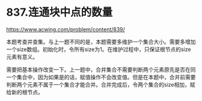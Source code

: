 837.连通块中点的数量
==
https://www.acwing.com/problem/content/839/

本题考查并查集。与上一题不同的是，本题需要多维护一个集合大小。需要多增加一个size数组。初始化时，令所有size为1。在维护过程中，只保证根节点的size元素有意义。

需要把基本操作改变一下。上一题中，合并集合不需要判断两个元素原先是否在同一个集合中，因为如果是的话，赋值操作不会改变值。但是在本题中，合并前需要判断两个元素不属于一个集合才能合并。合并完成后，令两个集合的size相加，赋给新的根节点。